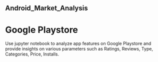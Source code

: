 ## Android_Market_Analysis
# Google Playstore

Use jupyter notebook to analyze app features on Google Playstore and provide insights on various parameters such as Ratings, Reviews, Type, Categories, Price, Installs.

